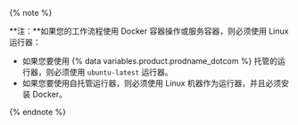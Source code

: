 {% note %}

**注：**如果您的工作流程使用 Docker 容器操作或服务容器，则必须使用 Linux 运行器：

* 如果您要使用 {% data variables.product.prodname_dotcom %} 托管的运行器，则必须使用 `ubuntu-latest` 运行器。
* 如果您要使用自托管运行器，则必须使用 Linux 机器作为运行器，并且必须安装 Docker。

{% endnote %}
